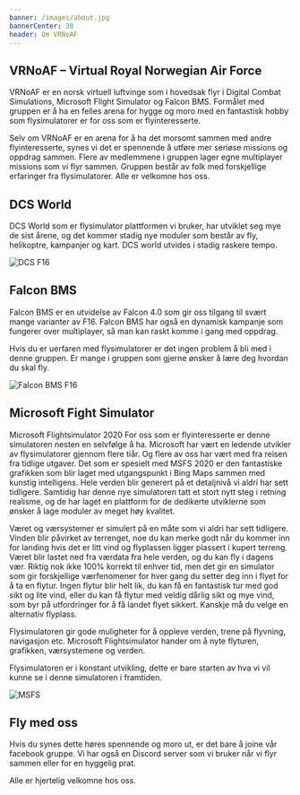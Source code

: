 ```yaml
---
banner: /images/about.jpg
bannerCenter: 30
header: Om VRNoAF
---
```


## VRNoAF – Virtual Royal Norwegian Air Force

VRNoAF er en norsk virtuell luftvinge som i hovedsak flyr i Digital Combat Simulations, Microsoft Flight Simulator og Falcon BMS. Formålet med gruppen er å ha en felles arena for hygge og moro med en fantastisk hobby som flysimulatorer er for oss som er flyinteresserte.

Selv om VRNoAF er en arena for å ha det morsomt sammen med andre flyinteresserte, synes vi det er spennende å utføre mer seriøse missions og oppdrag sammen. Flere av medlemmene i gruppen lager egne multiplayer missions som vi flyr sammen. Gruppen består av folk med forskjellige erfaringer fra flysimulatorer. Alle er velkomne hos oss.

## DCS World

DCS World som er flysimulator plattformen vi bruker, har utviklet seg mye de sist årene, og det kommer stadig nye moduler som består av fly, helikoptre, kampanjer og kart. DCS world utvides i stadig raskere tempo.

![DCS F16](/images/DCS_F16.jpg 'DCS F16')

## Falcon BMS

Falcon BMS er en utvidelse av Falcon 4.0 som gir oss tilgang til svært mange varianter av F16. Falcon BMS har også en dynamisk kampanje som fungerer over multiplayer, så man kan raskt komme i gang med oppdrag.

Hvis du er uerfaren med flysimulatorer er det ingen problem å bli med i denne gruppen. Er mange i gruppen som gjerne ønsker å lære deg hvordan du skal fly.

![Falcon BMS F16](/images/FalconBMS_F16.jpg 'Falcon BMS F16')

## Microsoft Fight Simulator

Microsoft Flightsimulator 2020
For oss som er flyinteresserte er denne simulatoren nesten en selvfølge å ha. Microsoft har vært en ledende utvikler av flysimulatorer gjennom flere tiår. Og flere av oss har vært med fra reisen fra tidlige utgaver. Det som er spesielt med MSFS 2020 er den fantastiske grafikken som blir laget med utgangspunkt i Bing Maps sammen med kunstig intelligens. Hele verden blir generert på et detaljnivå vi aldri har sett tidligere. Samtidig har denne nye simulatoren tatt et stort nytt steg i retning realisme, og de har laget en plattform for de dedikerte utviklerne som ønsker å lage moduler av meget høy kvalitet.

Været og værsystemer er simulert på en måte som vi aldri har sett tidligere. Vinden blir påvirket av terrenget, noe du kan merke godt når du kommer inn for landing hvis det er litt vind og flyplassen ligger plassert i kupert terreng. Været blir lastet ned fra værdata fra hele verden, og du kan fly i dagens vær. Riktig nok ikke 100% korrekt til enhver tid, men det gir en simulator som gir forskjellige værfenomener for hver gang du setter deg inn i flyet for å ta en flytur. Ingen flytur blir helt lik, du kan få en fantastisk tur med god sikt og lite vind, eller du kan få flytur med veldig dårlig sikt og mye vind, som byr på utfordringer for å få landet flyet sikkert. Kanskje må du velge en alternativ flyplass.

Flysimulatoren gir gode muligheter for å oppleve verden, trene på flyvning, navigasjon etc. Microsoft Flightsimulator hander om å nyte flyturen, grafikken, værsystemene og verden.

Flysimulatoren er i konstant utvikling, dette er bare starten av hva vi vil kunne se i denne simulatoren i framtiden.

![MSFS](/images/MSFS_KittyHawk.jpg 'MSFS')

## Fly med oss

Hvis du synes dette høres spennende og moro ut, er det bare å joine vår facebook gruppe. Vi har også en Discord server som vi bruker når vi flyr sammen eller for en hyggelig prat.

Alle er hjertelig velkomne hos oss.
